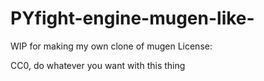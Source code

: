 # PYfight-engine-mugen-like-
WIP for making my own clone of mugen 
License:

CC0, do whatever you want with this thing
